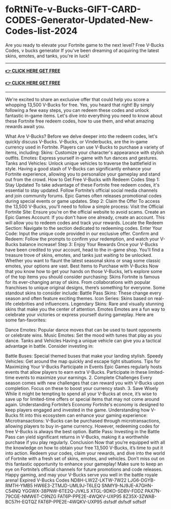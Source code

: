 # foRtNiTe-v-Bucks-GIFT-CARD-CODES-Generator-Updated-New-Codes-list-2024

Are you ready to elevate your Fortnite game to the next level? Free V-Bucks Codes, v bucks generator If you've been dreaming of acquiring the latest skins, emotes, and tanks, you're
in luck!


********************************

**[👉 CLICK HERE GET FREE](https://tinyurl.com/yf42k9uw)**

**[👉 CLICK HERE GET FREE](https://tinyurl.com/yf42k9uw)**


********************************

We're excited to share an exclusive offer that could help you
score a whopping 13,500 V-Bucks for free. Yes, you heard that right! By
simply following a few easy steps, you can redeem these codes and unlock
fantastic in-game items. Let's dive into everything you need to know
about these Fortnite free redeem codes, how to use them, and what
amazing rewards await you.

What Are V-Bucks?
Before we delve deeper into the redeem codes, let's quickly discuss
V-Bucks. V-Bucks, or Vinderbucks, are the in-game currency used in
Fortnite. Players can use V-Bucks to purchase a variety of items,
including:
Skins: Customize your character's appearance with stylish outfits.
Emotes: Express yourself in-game with fun dances and gestures. Tanks and
Vehicles: Unlock unique vehicles to traverse the battlefield in style.
Having a good stash of V-Bucks can significantly enhance your Fortnite
experience, allowing you to personalize your gameplay and stand out from
the crowd. How to Get Free V-Bucks with Redeem Codes
Step 1: Stay Updated
To take advantage of these Fortnite free redeem codes, it's essential to
stay updated. Follow Fortnite’s official social media channels and join
community forums. Epic Games often releases promotional codes during
special events or game updates. Step 2: Claim the Offer
To access the 13,500 V-Bucks, you'll need to follow a simple process:
Visit the Official Fortnite Site: Ensure you’re on the official website
to avoid scams. Create an Epic Games Account: If you don't have one
already, create an account. This will allow you to redeem codes and
track your rewards. Locate the Redeem Section: Navigate to the section
dedicated to redeeming codes. Enter Your Code: Input the unique code
provided in our exclusive offer. Confirm and Redeem: Follow the prompts
to confirm your redemption, and watch your V-Bucks balance increase!
Step 3: Enjoy Your Rewards
Once your V-Bucks have been credited to your account, head to the
in-game shop. You’ll find a treasure trove of skins, emotes, and tanks
just waiting to be unlocked. Whether you want to flaunt the latest
seasonal skins or snag some classic emotes, your options are vast. Best
Items to Purchase with V-Bucks
Now that you know how to get your hands on those V-Bucks, let’s explore some of the top items you should consider purchasing:
Skins
Fortnite
is famous for its ever-changing array of skins. From collaborations
with popular franchises to unique original designs, there’s something
for everyone. Some standout skins to consider include:
Battle Pass Skins: These change every season and often feature exciting
themes. Icon Series: Skins based on real-life celebrities and
influencers. Legendary Skins: Rare and visually stunning skins that make
you the center of attention.
Emotes
Emotes are a fun way to celebrate your victories or express yourself during gameplay. Here are some fan-favorites:

Dance Emotes: Popular dance moves that can be used to taunt opponents or
celebrate wins. Music Emotes: Set the mood with tunes that play as you
dance.
Tanks and Vehicles
Having a unique vehicle can give you a tactical advantage in battle. Consider investing in:

Battle Buses: Special themed buses that make your landing stylish.
Speedy Vehicles: Get around the map quickly and escape tight situations.
Tips for Maximizing Your V-Bucks
Participate in Events
Epic
Games regularly hosts events that allow players to earn extra V-Bucks.
Participate in these limited-time events to maximize your earnings. 2.
Complete Challenges
Every season comes with new challenges that can reward you with V-Bucks
upon completion. Focus on these to boost your currency stash. 3. Save
Wisely
While it might be tempting to spend all your V-Bucks at once, it’s wise
to save up for limited-time offers or special items that may not come
around again. Understanding Fortnite’s Economy
Fortnite's economy is designed to keep players engaged and invested in
the game. Understanding how V-Bucks fit into this ecosystem can enhance
your gaming experience:
Microtransactions: V-Bucks can be purchased through microtransactions,
allowing players to buy in-game currency. However, redeeming codes for
free V-Bucks is always the best option. Battle Pass: Investing in the
Battle Pass can yield significant returns in V-Bucks, making it a
worthwhile purchase if you play regularly.
Conclusion
Now that you’re equipped with all the knowledge on how to obtain your
free 13,500 V-Bucks, it’s time to put it into action. Redeem your codes,
claim your rewards, and dive into the world of Fortnite with a fresh
set of skins, emotes, and vehicles. Don’t miss out on this fantastic
opportunity to enhance your gameplay!
Make sure to keep an eye on Fortnite’s official channels for future
promotions and code releases. Happy gaming, and may your V-Bucks serve
you well in the battle royale arena!
Expired V-Bucks Codes
ND8H-LW2Z-LKTW-7W22 LJG6-DGYB-RMTH-YMB5 HW6E3-ZTMJD-UML9J-T6LEQ
SNMY9-NJ9JE-A7GHN-C54NQ YGGWX-38PNW-6TE2Q-JVKLS XTGL-9DKO-SDBV-FDDZ
PAX7N-79CGE-NMW6T-C9NZG FAT6P-PPE2E-4WQKV-UXP95 8Z35X-3ZWAB-BC57H-EQTQZ
FAT6P-PPE2E-4WQKV-UXP95 dsfsdf dsfsdf sdfsdf
